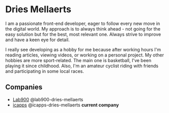 # Dries Mellaerts
I am a passionate front-end developer, eager to follow every new move in the digital world. My approach is to always think ahead - not going for the easy solution but for the best, most relevant one. Always strive to improve and have a keen eye for detail.

I really see developing as a hobby for me because after working hours I'm reading articles, viewing videos, or working on a personal project. My other hobbies are more sport-related. The main one is basketball, I've been playing it since childhood. Also, I'm an amateur cyclist riding with friends and participating in some local races.

## Companies
- [Lab900](https://github.com/lab900) @lab900-dries-mellaerts
- [icapps](https://github.com/icapps) @icapps-dries-mellaerts **current company**

